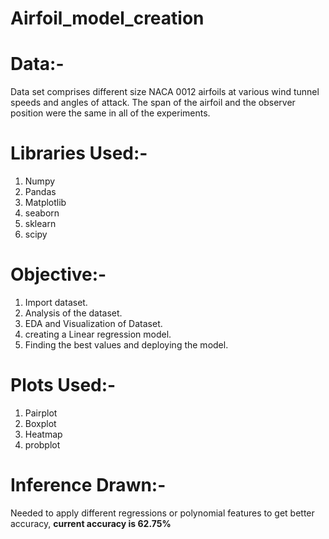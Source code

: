 # Airfoil_model_creation

# Data:-
Data set comprises different size NACA 0012 airfoils at various wind tunnel speeds and angles of attack. The span of the airfoil and the observer position were the same in all of the experiments.

# Libraries Used:-
1. Numpy
2. Pandas
3. Matplotlib
4. seaborn
5. sklearn
6. scipy

# Objective:-
1. Import dataset.
2. Analysis of the dataset.
3. EDA and Visualization of Dataset.
4. creating a Linear regression model.
5. Finding the best values and deploying the model.

# Plots Used:-
1. Pairplot
2. Boxplot
3. Heatmap
4. probplot

# Inference Drawn:-
Needed to apply different regressions or polynomial features to get better accuracy, **current accuracy is 62.75%**
